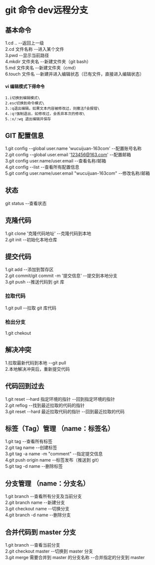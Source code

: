 # git 命令  dev远程分支

##

## 基本命令

1.cd .. --返回上一级\
2.cd 文件名称 --进入某个文件\
3.pwd --显示当前路径\
4.mkdir 文件夹名 --新建文件夹（git bash）\
5.md 文件夹名 --新建文件夹（cmd）\
6.touch 文件名 --新建并进入编辑状态（已有文件，直接进入编辑状态）

#### vi 编辑模式下得命令

    1.i切换到编辑模式\
    2.esc切换到命令模式\
    3.:q退出编辑，如果文本内容被修改过，则撒法f会报错\
    4.:q!强制退出，如修改过，会丢弃本次的修改\
    5.:x/:wq 退出编辑并保存

## GIT 配置信息

1.git config --global user.name 'wucuijuan-163com' --配置账号名称\
2.git config --global user.email '123456@163.com' --配置邮箱\
3.git config user.name/user.email --查看名称/邮箱\
4.git config --list --查看所有配置信息\
5.git config user.name/user.email "wucuijuan-163com" --修改名称/邮箱

## 状态

git status --查看状态

## 克隆代码

1.git clone '克隆代码地址' --克隆代码到本地\
2.git init --初始化本地仓库

## 提交代码

1.git add --添加到暂存区\
2.git commit/git commit -m '提交信息' --提交到本地分支\
3.git push --推送代码到 git 库

### 拉取代码

1.git pull --拉取 git 库代码

### 检出分支

1.git chekout

## 解决冲突

1.拉取最新代码到本地 --git pull\
2.本地解决冲突后，重新提交代码

## 代码回到过去

1.git reset --hard 指定环境的指针 --回到指定环境的指针\
2.git reflog --找到最近拉取的代码的指针\
3.git reset --hard 最近拉取代码的指针 --回到最近拉取的代码

## 标签（Tag）管理 （name：标签名）

1.git tag --查看所有标签\
2.git tag name --创建标签\
3.git tag -a name -m "comment" --指定提交信息\
4.git push origin name --标签发布（推送到 git）\
5.git tag -d name --删除标签

## 分支管理 （name：分支名）

1.git branch --查看所有分支及当前分支\
2.git branch name --新建分支\
3.git checkout name --切换分支\
4.git branch -d name --删除分支

## 合并代码到 master 分支

1.git branch --查看当前分支\
2.git checkout master --切换到 master 分支\
3.git merge 需要合并到 master 的分支名称 --合并指定的分支到 master

